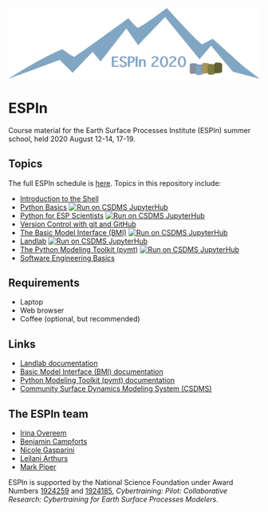 ![ESPIn logo](./media/ESPIn.png)

# ESPIn

Course material for the Earth Surface Processes Institute (ESPIn) summer school,
held 2020 August 12-14, 17-19.


## Topics

The full ESPIn schedule is [here](https://docs.google.com/document/d/1bSZgtlyyylG9OgPExBG6n2QR4Fhl5SNR_5hXbrfYUSg/edit#heading=h.mg7jb2qru7hf).
Topics in this repository include:

* [Introduction to the Shell](./lessons/shell/index.md)
* [Python Basics](./lessons/python/index.ipynb) <a href="https://csdms.rc.colorado.edu/hub/user-redirect/git-pull?repo=https%3A%2F%2Fgithub.com%2Fcsdms%2Fespin&urlpath=tree%2Fespin%2Flessons%2Fpython%2Findex.ipynb&branch=main"><img alt="Run on CSDMS JupyterHub" src="https://img.shields.io/badge/CSDMS-JupyterHub-orange.svg"></a>
* [Python for ESP Scientists](./lessons/python/index.ipynb) <a href="https://csdms.rc.colorado.edu/hub/user-redirect/git-pull?repo=https%3A%2F%2Fgithub.com%2Fcsdms%2Fespin&urlpath=tree%2Fespin%2Flessons%2Fpython%2Findex.ipynb&branch=main"><img alt="Run on CSDMS JupyterHub" src="https://img.shields.io/badge/CSDMS-JupyterHub-orange.svg"></a>
* [Version Control with git and GitHub](./lessons/git/index.md)
* [The Basic Model Interface (BMI)](./lessons/bmi/index.ipynb) <a href="https://csdms.rc.colorado.edu/hub/user-redirect/git-pull?repo=https%3A%2F%2Fgithub.com%2Fcsdms%2Fespin&urlpath=tree%2Fespin%2Flessons%2Fbmi%2Findex.ipynb&branch=main"><img alt="Run on CSDMS JupyterHub" src="https://img.shields.io/badge/CSDMS-JupyterHub-orange.svg"></a>
* [Landlab](./lessons/landlab/index.ipynb) <a href="https://csdms.rc.colorado.edu/hub/user-redirect/git-pull?repo=https%3A%2F%2Fgithub.com%2Fcsdms%2Fespin&urlpath=tree%2Fespin%2Flessons%2Flandlab%2Findex.ipynb&branch=main"><img alt="Run on CSDMS JupyterHub" src="https://img.shields.io/badge/CSDMS-JupyterHub-orange.svg"></a>
* [The Python Modeling Toolkit (pymt)](./lessons/python/index.ipynb) <a href="https://csdms.rc.colorado.edu/hub/user-redirect/git-pull?repo=https%3A%2F%2Fgithub.com%2Fcsdms%2Fespin&urlpath=tree%2Fespin%2Flessons%2Fpymt%2Findex.ipynb&branch=main"><img alt="Run on CSDMS JupyterHub" src="https://img.shields.io/badge/CSDMS-JupyterHub-orange.svg"></a>
* [Software Engineering Basics](./lessons/git/index.md)


## Requirements

* Laptop
* Web browser
* Coffee (optional, but recommended)


## Links

* [Landlab documentation](https://landlab.readthedocs.io/en/v2_dev/)
* [Basic Model Interface (BMI) documentation](http://bmi.readthedocs.io)
* [Python Modeling Toolkit (pymt) documentation](http://pymt.readthedocs.io)
* [Community Surface Dynamics Modeling System (CSDMS)](http://csdms.colorado.edu)


## The ESPIn team

* [Irina Overeem](https://www.colorado.edu/geologicalsciences/irina-overeem)
* [Benjamin Campforts](https://instaar.colorado.edu/people/benjamin-campforts/)
* [Nicole Gasparini](https://sse.tulane.edu/eens/faculty/gasparini)
* [Leilani Arthurs](https://www.colorado.edu/geologicalsciences/leilani-arthurs)
* [Mark Piper](https://instaar.colorado.edu/people/mark-piper/)


ESPIn is supported by the National Science Foundation
under Award Numbers
[1924259](https://www.nsf.gov/awardsearch/showAward?AWD_ID=1924259) and
[1924185](https://www.nsf.gov/awardsearch/showAward?AWD_ID=1924185),
*Cybertraining: Pilot: Collaborative Research:
Cybertraining for Earth Surface Processes Modelers*.
